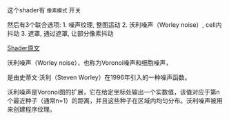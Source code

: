 这个shader有 `像素模式` 开关

然后有3个联合选项:
	1. 噪声纹理, 整图运动
	2. 沃利噪声（Worley noise）, cell内抖动
	3. 遮罩, 通过遮罩, 让部分像素抖动

[Shader原文](https://godotshaders.com/shader/foliage-wind-shader/)

沃利噪声（Worley noise），也称为Voronoi噪声和细胞噪声，

是由史蒂文·沃利（Steven Worley）在1996年引入的一种噪声函数。

沃利噪声是Voronoi图的扩展，它在给定坐标处输出一个实数值，该值对应于第n个最近种子（通常n=1）的距离，并且这些种子在区域内均匀分布。沃利噪声被用来创建程序纹理。
